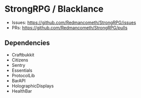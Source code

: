 StrongRPG / Blacklance
=========
* Issues: https://github.com/Redmancometh/StrongRPG/issues
* PRs: https://github.com/Redmancometh/StrongRPG/pulls

Dependencies
---------
* Craftbukkit
* Citizens
* Sentry
* Essentials
* ProtocolLib
* BarAPI
* HolographicDisplays
* HealthBar
